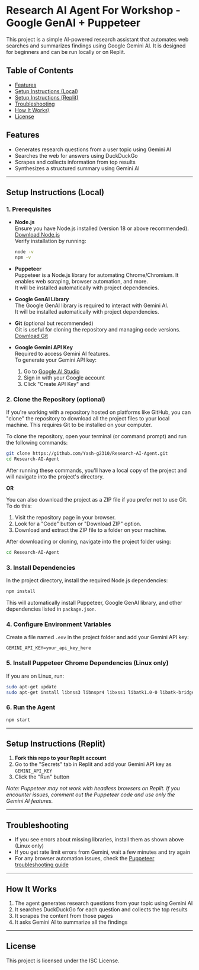 # Research AI Agent For Workshop - Google GenAI + Puppeteer
This project is a simple AI-powered research assistant that automates web searches and summarizes findings using Google Gemini AI. It is designed for beginners and can be run locally or on Replit.

## Table of Contents
- [Features](#features)
- [Setup Instructions (Local)](#setup-instructions-local)
- [Setup Instructions (Replit)](#setup-instructions-replit)
- [Troubleshooting](#troubleshooting)
- [How It Works](#how-it-works)\
- [License](#license)


## Features
- Generates research questions from a user topic using Gemini AI
- Searches the web for answers using DuckDuckGo
- Scrapes and collects information from top results
- Synthesizes a structured summary using Gemini AI

---

## Setup Instructions (Local)

### 1. Prerequisites

- **Node.js**  
  Ensure you have Node.js installed (version 18 or above recommended).  
  [Download Node.js](https://nodejs.org/)  
  Verify installation by running:
  ```bash
  node -v
  npm -v
  ```

- **Puppeteer**  
  Puppeteer is a Node.js library for automating Chrome/Chromium. It enables web scraping, browser automation, and more.  
  It will be installed automatically with project dependencies.

- **Google GenAI Library**  
  The Google GenAI library is required to interact with Gemini AI.  
  It will be installed automatically with project dependencies.

- **Git** (optional but recommended)  
  Git is useful for cloning the repository and managing code versions.  
  [Download Git](https://git-scm.com/downloads)

- **Google Gemini API Key**  
  Required to access Gemini AI features.  
  To generate your Gemini API key:
  1. Go to [Google AI Studio](https://makersuite.google.com/app/apikey)
  2. Sign in with your Google account
  3. Click "Create API Key" and

### 2. Clone the Repository (optional)

If you're working with a repository hosted on platforms like GitHub, you can "clone" the repository to download all the project files to your local machine. This requires Git to be installed on your computer.

To clone the repository, open your terminal (or command prompt) and run the following commands:
```bash
git clone https://github.com/Yash-g2310/Research-AI-Agent.git
cd Research-AI-Agent
```
After running these commands, you'll have a local copy of the project and will navigate into the project's directory.

**OR**

You can also download the project as a ZIP file if you prefer not to use Git. To do this:
1. Visit the repository page in your browser.
2. Look for a "Code" button or "Download ZIP" option.
3. Download and extract the ZIP file to a folder on your machine.

After downloading or cloning, navigate into the project folder using:
```bash
cd Research-AI-Agent
```

### 3. Install Dependencies

In the project directory, install the required Node.js dependencies:
```bash
npm install
```
This will automatically install Puppeteer, Google GenAI library, and other dependencies listed in `package.json`.

### 4. Configure Environment Variables
Create a file named `.env` in the project folder and add your Gemini API key:
```
GEMINI_API_KEY=your_api_key_here
```

### 5. Install Puppeteer Chrome Dependencies (Linux only)
If you are on Linux, run:
```bash
sudo apt-get update
sudo apt-get install libnss3 libnspr4 libxss1 libatk1.0-0 libatk-bridge2.0-0 libcups2 libdrm2 libgbm1 libgtk-3-0 libpango-1.0-0 libpangocairo-1.0-0 libasound2
```

### 6. Run the Agent
```bash
npm start
```

---

## Setup Instructions (Replit)

1. **Fork this repo to your Replit account**
2. Go to the "Secrets" tab in Replit and add your Gemini API key as `GEMINI_API_KEY`
3. Click the "Run" button

*Note: Puppeteer may not work with headless browsers on Replit. If you encounter issues, comment out the Puppeteer code and use only the Gemini AI features.*

---

## Troubleshooting
- If you see errors about missing libraries, install them as shown above (Linux only)
- If you get rate limit errors from Gemini, wait a few minutes and try again
- For any browser automation issues, check the [Puppeteer troubleshooting guide](https://pptr.dev/troubleshooting)

---

## How It Works
1. The agent generates research questions from your topic using Gemini AI
2. It searches DuckDuckGo for each question and collects the top results
3. It scrapes the content from those pages
4. It asks Gemini AI to summarize all the findings

---

## License
This project is licensed under the ISC License.
